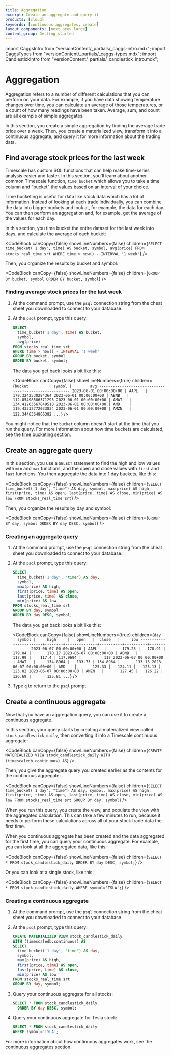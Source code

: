 ```yaml
---
title: Aggregation
excerpt: Create an aggregate and query it
products: [cloud]
keywords: [continuous aggregates, create]
layout_components: [next_prev_large]
content_group: Getting started
---
```


import CaggsIntro from "versionContent/_partials/_caggs-intro.mdx";
import CaggsTypes from "versionContent/_partials/_caggs-types.mdx";
import CandlestickIntro from "versionContent/_partials/_candlestick_intro.mdx";

# Aggregation

Aggregation refers to a number of different calculations that you can perform on
your data. For example, if you have data showing temperature changes over time,
you can calculate an average of those temperatures, or a count of how many
readings have been taken. Average, sum, and count are all example of simple
aggregates.

<CaggsIntro />

<CaggsTypes />

In this section, you create a simple aggregation by finding the average trade
price over a week. Then, you create a materialized
view, transform it into a continuous aggregate, and query it for more
information about the trading data.

## Find average stock prices for the last week

Timescale has custom SQL functions that can help make time-series analysis
easier and faster. In this section, you'll learn about another common
Timescale function, `time_bucket` which allows you to take a time column and
"bucket" the values based on an interval of your choice.

Time bucketing is useful for data like stock data which has a lot of
information. Instead of looking at each trade individually, you can combine the
data into bigger buckets and look at, for example, the data for each day. You
can then perform an aggregation and, for example, get the average of the
values for each day.

In this section, you time bucket the entire dataset for the last week into
days, and calculate the average of each bucket:

<CodeBlock canCopy={false} showLineNumbers={false} children={`
SELECT
  time_bucket('1 day', time) AS bucket,
  symbol,
  avg(price)
FROM stocks_real_time srt
WHERE time > now() - INTERVAL '1 week'
`} />

Then, you organize the results by bucket and symbol:

<CodeBlock canCopy={false} showLineNumbers={false} children={`
GROUP BY bucket, symbol
ORDER BY bucket, symbol
`} />

<Procedure>

### Finding average stock prices for the last week

1.  At the command prompt, use the `psql` connection string from the cheat sheet
    you downloaded to connect to your database.
1.  At the `psql` prompt, type this query:

    ```sql
    SELECT
      time_bucket('1 day', time) AS bucket,
      symbol,
      avg(price)
    FROM stocks_real_time srt
    WHERE time > now() - INTERVAL '1 week'
    GROUP BY bucket, symbol
    ORDER BY bucket, symbol;
    ```

    The data you get back looks a bit like this:

    <CodeBlock canCopy={false} showLineNumbers={true} children={`
                 bucket         | symbol |        avg
    ------------------------+--------+--------------------
     2023-06-01 00:00:00+00 | AAPL   |  179.3242530284364
     2023-06-01 00:00:00+00 | ABNB   | 112.05498586371293
     2023-06-01 00:00:00+00 | AMAT   | 134.41263567849518
     2023-06-01 00:00:00+00 | AMD    | 119.43332772033834
     2023-06-01 00:00:00+00 | AMZN   |  122.3446364966392
     ...
    `} />

</Procedure>

You might notice that the `bucket` column doesn't start at the time that you run
the query. For more information about how time buckets are calculated, see the
[time bucketing section][time-buckets].

## Create an aggregate query

<CandlestickIntro />

In this section, you use a `SELECT` statement to find the high and low values
with `min` and `max` functions, and the open and close values with `first` and
`last` functions. You then aggregate the data into 1 day buckets, like this:

<CodeBlock canCopy={false} showLineNumbers={false} children={`
SELECT
  time_bucket('1 day', "time") AS day,
  symbol,
  max(price) AS high,
  first(price, time) AS open,
  last(price, time) AS close,
  min(price) AS low
FROM stocks_real_time srt
`} />

Then, you organize the results by day and symbol:

<CodeBlock canCopy={false} showLineNumbers={false} children={`
GROUP BY day, symbol
ORDER BY day DESC, symbol
`} />

<Procedure>

### Creating an aggregate query

1.  At the command prompt, use the `psql` connection string from the cheat sheet
    you downloaded to connect to your database.
1.  At the `psql` prompt, type this query:

    ```sql
    SELECT
      time_bucket('1 day', "time") AS day,
      symbol,
      max(price) AS high,
      first(price, time) AS open,
      last(price, time) AS close,
      min(price) AS low
    FROM stocks_real_time srt
    GROUP BY day, symbol
    ORDER BY day DESC, symbol;
    ```

    The data you get back looks a bit like this:

    <CodeBlock canCopy={false} showLineNumbers={true} children={`
                 day           | symbol |     high     |   open   |  close   |     low
    ------------------------+--------+--------------+----------+----------+--------------
     2023-06-07 00:00:00+00 | AAPL   |       179.25 |   178.91 |   179.04 |       178.17
     2023-06-07 00:00:00+00 | ABNB   |       117.99 |    117.4 | 117.9694 |          117
     2023-06-07 00:00:00+00 | AMAT   |     134.8964 |   133.73 | 134.8964 |       133.13
     2023-06-07 00:00:00+00 | AMD    |       125.33 |   124.11 |   125.13 |       123.82
     2023-06-07 00:00:00+00 | AMZN   |       127.45 |   126.22 |   126.69 |       125.81
     ...
    `} />

1.  Type `q` to return to the `psql` prompt.

</Procedure>

## Create a continuous aggregate

Now that you have an aggregation query, you can use it to create a continuous
aggregate.

In this section, your query starts by creating a materialized view called
`stock_candlestick_daily`, then converting it into a Timescale continuous
aggregate:

<CodeBlock canCopy={false} showLineNumbers={false} children={`
CREATE MATERIALIZED VIEW stock_candlestick_daily
WITH (timescaledb.continuous) AS
`} />

Then, you give the aggregate query you created earlier as the contents for the
continuous aggregate:

<CodeBlock canCopy={false} showLineNumbers={false} children={`
SELECT
  time_bucket('1 day', "time") AS day,
  symbol,
  max(price) AS high,
  first(price, time) AS open,
  last(price, time) AS close,
  min(price) AS low
FROM stocks_real_time srt
GROUP BY day, symbol
`} />

When you run this query, you create the view, and populate the view with the
aggregated calculation. This can take a few minutes to run, because it needs to
perform these calculations across all of your stock trade data the first time.

When you continuous aggregate has been created and the data aggregated for the
first time, you can query your continuous aggregate. For example, you can look
at all the aggregated data, like this:

<CodeBlock canCopy={false} showLineNumbers={false} children={`
SELECT * FROM stock_candlestick_daily
  ORDER BY day DESC, symbol;
`} />

Or you can look at a single stock, like this:

<CodeBlock canCopy={false} showLineNumbers={false} children={`
SELECT * FROM stock_candlestick_daily
WHERE symbol='TSLA';
`} />

<Procedure>

### Creating a continuous aggregate

1.  At the command prompt, use the `psql` connection string from the cheat sheet
    you downloaded to connect to your database.
1.  At the `psql` prompt, type this query:

    ```sql
    CREATE MATERIALIZED VIEW stock_candlestick_daily
    WITH (timescaledb.continuous) AS
    SELECT
      time_bucket('1 day', "time") AS day,
      symbol,
      max(price) AS high,
      first(price, time) AS open,
      last(price, time) AS close,
      min(price) AS low
    FROM stocks_real_time srt
    GROUP BY day, symbol;
    ```

1.  Query your continuous aggregate for all stocks:

    ```sql
    SELECT * FROM stock_candlestick_daily
      ORDER BY day DESC, symbol;
    ```

1.  Query your continuous aggregate for Tesla stock:

    ```sql
    SELECT * FROM stock_candlestick_daily
    WHERE symbol='TSLA';
    ```

</Procedure>

For more information about how continuous aggregates work, see the
[continuous aggregates section][continuous-aggregates].

[continuous-aggregates]: /use-timescale/:currentVersion:/continuous-aggregates
[time-buckets]: /use-timescale/:currentVersion:/time-buckets/
